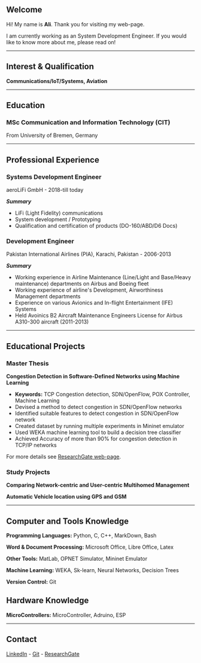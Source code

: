 ## Welcome                                           

Hi! My name is **Ali**. Thank you for visiting my web-page.

I am currently working as an System Development Engineer. If you would like to know more about me, please read on!

***

## Interest & Qualification

**Communications/IoT/Systems, Aviation**

***

## Education

### MSc Communication and Information Technology (CIT)
From University of Bremen, Germany

***

## Professional Experience

### Systems Development Engineer
aeroLiFi GmbH - 2018-till today

***Summary***
- LiFi (Light Fidelity) communications
- System development / Prototyping
- Qualification and certification of products (DO-160/ABD/D6 Docs) 

### Development Engineer
Pakistan International Airlines (PIA), Karachi, Pakistan - 2006-2013

***Summary***
- Working experience in Airline Maintenance (Line/Light and Base/Heavy maintenance) departments on Airbus and Boeing fleet
- Working experience of airline's Development, Airworthiness Management departments
- Experience on various Avionics and In-flight Entertainment (IFE) Systems 
- Held Avoinics B2 Aircraft Maintenance Engineers License for Airbus A310-300 aircraft (2011-2013)

***

## Educational Projects

### Master Thesis
**Congestion Detection in Software-Defined Networks using Machine Learning**
- **Keywords:** TCP Congestion detection, SDN/OpenFlow, POX Controller, Machine Learning
- Devised a method to detect congestion in SDN/OpenFlow networks
- Identified suitable features to detect congestion in SDN/OpenFlow network
- Created dataset by running multiple experiments in Mininet emulator
- Used WEKA machine learning tool to build a decision tree classifier
- Achieved Accuracy of more than 90% for congestion detection in TCP/IP networks

For more details see [ResearchGate web-page](https://www.researchgate.net/publication/313851520_Congestion_Detection_in_Software_Defined_Networks_using_Machine_Learning_of_Ali_Murad_Talpur).

### Study Projects

**Comparing Network-centric and User-centric Multihomed Management**

**Automatic Vehicle location using GPS and GSM**

***

## Computer and Tools Knowledge

**Programming Languages:** Python, C, C++, MarkDown, Bash

**Word & Document Processing:** Microsoft Office, Libre Office, Latex

**Other Tools:** MatLab, OPNET Simulator, Mininet Emulator

**Machine Learning:** WEKA, Sk-learn, Neural Networks, Decision Trees

**Version Control:** Git

## Hardware Knowledge

**MicroControllers:** MicroController, Adruino, ESP

***

## Contact

[LinkedIn](https://www.linkedin.com/in/alitalpur99/) - 
[Git](https://www.github.com/alitalpur99) - 
[ResearchGate](https://www.researchgate.net/profile/Ali_Talpur)
